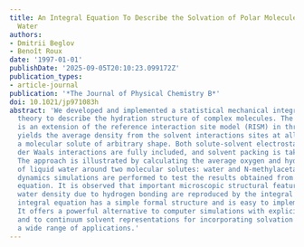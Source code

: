 ```yaml
---
title: An Integral Equation To Describe the Solvation of Polar Molecules in Liquid
  Water
authors:
- Dmitrii Beglov
- Benoît Roux
date: '1997-01-01'
publishDate: '2025-09-05T20:10:23.099172Z'
publication_types:
- article-journal
publication: '*The Journal of Physical Chemistry B*'
doi: 10.1021/jp971083h
abstract: 'We developed and implemented a statistical mechanical integral equation
  theory to describe the hydration structure of complex molecules. The theory, which
  is an extension of the reference interaction site model (RISM) in three dimensions,
  yields the average density from the solvent interactions sites at all points r around
  a molecular solute of arbitrary shape. Both solute-solvent electrostatic and van
  der Waals interactions are fully included, and solvent packing is taken into account.
  The approach is illustrated by calculating the average oxygen and hydrogen density
  of liquid water around two molecular solutes: water and N-methylacetamide. Molecular
  dynamics simulations are performed to test the results obtained from the integral
  equation. It is observed that important microscopic structural features of the average
  water density due to hydrogen bonding are reproduced by the integral equation. The
  integral equation has a simple formal structure and is easy to implement numerically.
  It offers a powerful alternative to computer simulations with explicit solvent molecules
  and to continuum solvent representations for incorporating solvation effects in
  a wide range of applications.'
---
```

